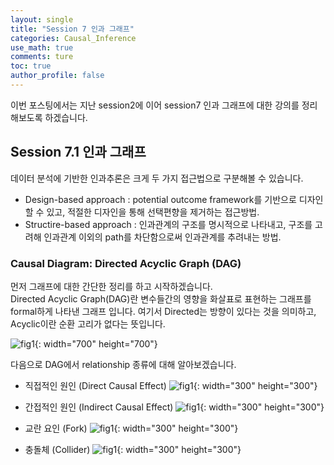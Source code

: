 ```yaml
---
layout: single
title: "Session 7 인과 그래프"
categories: Causal_Inference
use_math: true
comments: ture
toc: true
author_profile: false
---
```


이번 포스팅에서는 지난 session2에 이어 session7 인과 그래프에 대한 강의를 정리해보도록 하겠습니다.  

## Session 7.1 인과 그래프

데이터 분석에 기반한 인과추론은 크게 두 가지 접근법으로 구분해볼 수 있습니다.

* Design-based approach : potential outcome framework를 기반으로 디자인할 수 있고, 적절한 디자인을 통해 선택편향을 제거하는 접근방법.
* Structire-based approach : 인과관계의 구조를 명시적으로 나타내고, 구조를 고려해 인과관계 이외의 path를 차단함으로써 인과관계를 추려내는 방법.

### Causal Diagram: Directed Acyclic Graph (DAG)

먼저 그래프에 대한 간단한 정리를 하고 시작하겠습니다.  
Directed Acyclic Graph(DAG)란 변수들간의 영향을 화살표로 표현하는 그래프를 formal하게 나타낸 그래프 입니다. 여기서 Directed는 방향이 있다는 것을 의미하고, Acyclic이란 순환 고리가 없다는 뜻입니다.

![fig1]({{site.url}}/images/causal_inference/session7-1.png "출처 : 인과추론의 데이터과학"){: width="700" height="700"}

다음으로 DAG에서 relationship 종류에 대해 알아보겠습니다.

* 직접적인 원인 (Direct Causal Effect)
![fig1]({{site.url}}/images/causal_inference/session7-2.png "출처 : 인과추론의 데이터과학"){: width="300" height="300"}

* 간접적인 원인 (Indirect Causal Effect)
![fig1]({{site.url}}/images/causal_inference/session7-3.png "출처 : 인과추론의 데이터과학"){: width="300" height="300"}

* 교란 요인 (Fork)
![fig1]({{site.url}}/images/causal_inference/session7-4.png "출처 : 인과추론의 데이터과학"){: width="300" height="300"}

* 충돌체 (Collider)
![fig1]({{site.url}}/images/causal_inference/session7-5.png "출처 : 인과추론의 데이터과학"){: width="300" height="300"}

